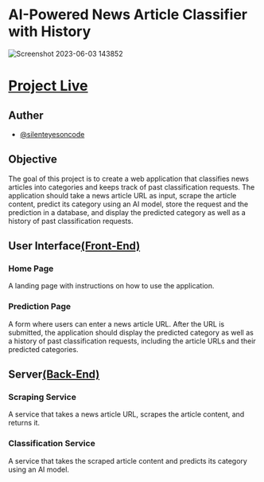 # AI-Powered News Article Classifier with History

![Screenshot 2023-06-03 143852](https://github.com/silenteyesoncode/AI-Powered-News-Article-Classifier-with-History/assets/46851135/ded1ee8d-dcb4-4df8-a9a0-247df3d427d0)

# [Project Live](https://jolly-sprinkles-608702.netlify.app)

## Auther 
- [@silenteyesoncode](https://github.com/silenteyesoncode)

## Objective
The goal of this project is to create a web application that classifies news articles into categories and keeps track of past classification requests. The application should take a news article URL as input, scrape the article content, predict its category using an AI model, store the request and the prediction in a database, and display the predicted category as well as a history of past classification requests.

## User Interface[(Front-End)](./front-end)
### Home Page
A landing page with instructions on how to use the application.

### Prediction Page
A form where users can enter a news article URL. After the URL is submitted, the application should display the predicted category as well as a history of past classification requests, including the article URLs and their predicted categories.

## Server[(Back-End)](./back-end)
### Scraping Service
A service that takes a news article URL, scrapes the article content, and returns it.

### Classification Service
A service that takes the scraped article content and predicts its category using an AI model.





